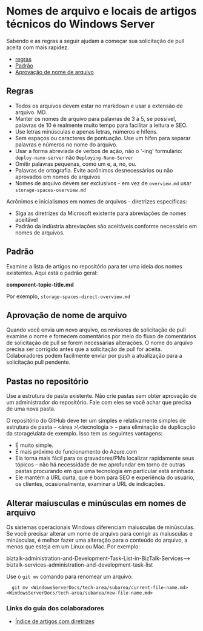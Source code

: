 <properties title="" pageTitle="Nomes de arquivo e locais de artigos técnicos sobre o Windows Server 2016" description="Explica a estrutura de arquivos para artigos e as convenções de nomenclatura que você deve seguir ao criar um novo artigo." metaKeywords="" services="" solutions="" documentationCenter="" authors="Kathy-Davies" videoId="" scriptId="" manager="required" />

<tags ms.service="contributor-guide" ms.devlang="" ms.topic="article" ms.tgt_pltfrm="" ms.workload="" ms.date="03/14/2016" ms.author="jimpark; tysonn" />

# <a name="file-names-and-locations-for-windows-server-technical-articles"></a>Nomes de arquivo e locais de artigos técnicos do Windows Server

Sabendo e as regras a seguir ajudam a começar sua solicitação de pull aceita com mais rapidez.

+ [regras]
+ [Padrão]
+ [Aprovação de nome de arquivo]

## <a name="rules"></a>Regras

- Todos os arquivos devem estar no markdown e usar a extensão de arquivo. MD.
- Manter os nomes de arquivo para palavras de 3 a 5, se possível, palavras de 10 é realmente muito tempo para facilitar a leitura e SEO.
- Use letras minúsculas e apenas letras, números e hifens.
- Sem espaços ou caracteres de pontuação. Use um hífen para separar palavras e números no nome do arquivo.
- Usar a forma abreviada de verbos de ação, não o '-ing' formulário: `deploy-nano-server` não `Deploying-Nano-Server`
- Omitir palavras pequenas, como um e, a, no, ou.
- Palavras de ortografia. Evite acrônimos desnecessários ou não aprovados em nomes de arquivos
- Nomes de arquivo devem ser exclusivos - em vez de `overview.md` usar `storage-spaces-overview.md`

Acrônimos e inicialismos em nomes de arquivos - diretrizes específicas:

- Siga as diretrizes da Microsoft existente para abreviações de nomes aceitável
- Padrão da indústria abreviações são aceitáveis conforme necessário em nomes de arquivos.

## <a name="pattern"></a>Padrão

Examine a lista de artigos no repositório para ter uma ideia dos nomes existentes. Aqui está o padrão geral:

 **component-topic-title.md**
 
Por exemplo, `storage-spaces-direct-overview.md`

## <a name="file-name-approval"></a>Aprovação de nome de arquivo

Quando você envia um novo arquivo, os revisores de solicitação de pull examine o nome e fornecem comentários por meio do fluxo de comentários de solicitação de pull se forem necessárias alterações. O nome do arquivo precisa ser corrigido antes que a solicitação de pull for aceita. Colaboradores podem facilmente enviar por push a atualização para a solicitação pull pendente.

## <a name="folders-in-the-repo"></a>Pastas no repositório

Use a estrutura de pasta existente. Não crie pastas sem obter aprovação de um administrador do repositório. Fale com eles se você achar que precisa de uma nova pasta.

O repositório do GitHub deve ter um simples e relativamente simples de estrutura de pasta – \<área >\\\<tecnologia > – para eliminação de duplicação da storage\data de exemplo. Isso tem as seguintes vantagens:
 - É muito simple.
 - É mais próximo do funcionamento do Azure.com
 - Ela torna mais fácil para os gravadores/PMs localizar rapidamente seus tópicos – não há necessidade de me aprofundar em torno de outras pastas procurando em que uma tecnologia em particular está aninhada.
 - Ele mantém a URL curta, que é bom para SEO e experiência do usuário, os clientes, ocasionalmente, examinar a URL de indicações.

## <a name="changing-case-in-file-names"></a>Alterar maiusculas e minúsculas em nomes de arquivo

Os sistemas operacionais Windows diferenciam maiusculas de minúsculas. Se você precisar alterar um nome de arquivo para corrigir as maiusculas e minúsculas, é melhor fazer uma alteração para o conteúdo do arquivo, a menos que esteja em um Linux ou Mac. Por exemplo: 

  biztalk-administration-and-Development-Task-List-in-BizTalk-Services--> biztalk-services-administration-and-development-task-list

Use o `git mv` comando para renomear um arquivo:
```
  git mv <WindowsServerDocs/tech-area/subarea/current-file-name.md> <WindowsServerDocs/tech-area/subarea/new-file-name.md>
```

### <a name="contributors-guide-links"></a>Links do guia dos colaboradores

- [Índice de artigos com diretrizes](./contributor-guide-index.md)


<!--Anchors-->
[regras]: #rules
[Padrão]: #pattern
[Aprovação de nome de arquivo]: #file-name-approval
